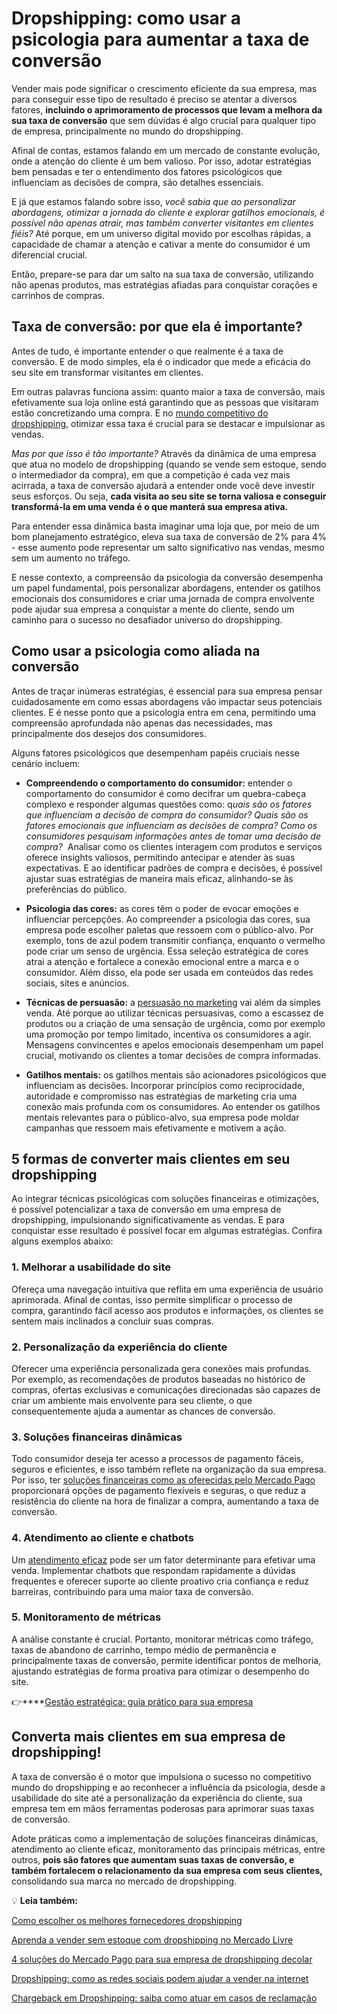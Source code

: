 # Dropshipping: como usar a psicologia para aumentar a taxa de conversão

Vender mais pode significar o crescimento eficiente da sua empresa, mas para conseguir esse tipo de resultado é preciso se atentar a diversos fatores, **incluindo o aprimoramento de processos que levam a melhora da sua taxa de conversão** que sem dúvidas é algo crucial para qualquer tipo de empresa, principalmente no mundo do dropshipping.

Afinal de contas, estamos falando em um mercado de constante evolução, onde a atenção do cliente é um bem valioso. Por isso, adotar estratégias bem pensadas e ter o entendimento dos fatores psicológicos que influenciam as decisões de compra, são detalhes essenciais.

E já que estamos falando sobre isso, *você sabia que ao personalizar abordagens, otimizar a jornada do cliente e explorar gatilhos emocionais, é possível não apenas atrair, mas também converter visitantes em clientes fiéis?* Até porque, em um universo digital movido por escolhas rápidas, a capacidade de chamar a atenção e cativar a mente do consumidor é um diferencial crucial.

Então, prepare-se para dar um salto na sua taxa de conversão, utilizando não apenas produtos, mas estratégias afiadas para conquistar corações e carrinhos de compras.

## Taxa de conversão: por que ela é importante?

Antes de tudo, é importante entender o que realmente é a taxa de conversão. E de modo simples, ela é o indicador que mede a eficácia do seu site em transformar visitantes em clientes.

Em outras palavras funciona assim: quanto maior a taxa de conversão, mais efetivamente sua loja online está garantindo que as pessoas que visitaram estão concretizando uma compra. E no [mundo competitivo do dropshipping](https://meubolso.mercadopago.com.br/dropshipping-explore-possibilidades-de-vender-mais-sem-estoque), otimizar essa taxa é crucial para se destacar e impulsionar as vendas.

*Mas por que isso é tão importante?* Através da dinâmica de uma empresa que atua no modelo de dropshipping (quando se vende sem estoque, sendo o intermediador da compra), em que a competição é cada vez mais acirrada, a taxa de conversão ajudará a entender onde você deve investir seus esforços. Ou seja, **cada visita ao seu site se torna valiosa e conseguir transformá-la em uma venda é o que manterá sua empresa ativa.**

Para entender essa dinâmica basta imaginar uma loja que, por meio de um bom planejamento estratégico, eleva sua taxa de conversão de 2% para 4% - esse aumento pode representar um salto significativo nas vendas, mesmo sem um aumento no tráfego.

E nesse contexto, a compreensão da psicologia da conversão desempenha um papel fundamental, pois personalizar abordagens, entender os gatilhos emocionais dos consumidores e criar uma jornada de compra envolvente pode ajudar sua empresa a conquistar a mente do cliente, sendo um caminho para o sucesso no desafiador universo do dropshipping.

## Como usar a psicologia como aliada na conversão

Antes de traçar inúmeras estratégias, é essencial para sua empresa pensar cuidadosamente em como essas abordagens vão impactar seus potenciais clientes. E é nesse ponto que a psicologia entra em cena, permitindo uma compreensão aprofundada não apenas das necessidades, mas principalmente dos desejos dos consumidores.

Alguns fatores psicológicos que desempenham papéis cruciais nesse cenário incluem:

- **Compreendendo o comportamento do consumidor:** entender o comportamento do consumidor é como decifrar um quebra-cabeça complexo e responder algumas questões como: q*uais são os fatores que influenciam a decisão de compra do consumidor? Quais são os fatores emocionais que influenciam as decisões de compra? Como os consumidores pesquisam informações antes de tomar uma decisão de compra?*  Analisar como os clientes interagem com produtos e serviços oferece insights valiosos, permitindo antecipar e atender às suas expectativas. E ao identificar padrões de compra e decisões, é possível ajustar suas estratégias de maneira mais eficaz, alinhando-se às preferências do público.

- **Psicologia das cores:** as cores têm o poder de evocar emoções e influenciar percepções. Ao compreender a psicologia das cores, sua empresa pode escolher paletas que ressoem com o público-alvo. Por exemplo, tons de azul podem transmitir confiança, enquanto o vermelho pode criar um senso de urgência. Essa seleção estratégica de cores atrai a atenção e fortalece a conexão emocional entre a marca e o consumidor. Além disso, ela pode ser usada em conteúdos das redes sociais, sites e anúncios.

- **Técnicas de persuasão:** a [persuasão no marketing](https://meubolso.mercadopago.com.br/marketing-digital-para-empresas-de-dropshipping) vai além da simples venda. Até porque ao utilizar técnicas persuasivas, como a escassez de produtos ou a criação de uma sensação de urgência, como por exemplo uma promoção por tempo limitado, incentiva os consumidores a agir. Mensagens convincentes e apelos emocionais desempenham um papel crucial, motivando os clientes a tomar decisões de compra informadas.

- **Gatilhos mentais:** os gatilhos mentais são acionadores psicológicos que influenciam as decisões. Incorporar princípios como reciprocidade, autoridade e compromisso nas estratégias de marketing cria uma conexão mais profunda com os consumidores. Ao entender os gatilhos mentais relevantes para o público-alvo, sua empresa pode moldar campanhas que ressoem mais efetivamente e motivem a ação.

## 5 formas de converter mais clientes em seu dropshipping

Ao integrar técnicas psicológicas com soluções financeiras e otimizações, é possível potencializar a taxa de conversão em uma empresa de dropshipping, impulsionando significativamente as vendas. E para conquistar esse resultado é possível focar em algumas estratégias. Confira alguns exemplos abaixo:

### 1. Melhorar a usabilidade do site

Ofereça uma navegação intuitiva que reflita em uma experiência de usuário aprimorada. Afinal de contas, isso permite simplificar o processo de compra, garantindo fácil acesso aos produtos e informações, os clientes se sentem mais inclinados a concluir suas compras.

### 2. Personalização da experiência do cliente

Oferecer uma experiência personalizada gera conexões mais profundas. Por exemplo, as recomendações de produtos baseadas no histórico de compras, ofertas exclusivas e comunicações direcionadas são capazes de criar um ambiente mais envolvente para seu cliente, o que consequentemente ajuda a aumentar as chances de conversão.

### 3. Soluções financeiras dinâmicas

Todo consumidor deseja ter acesso a processos de pagamento fáceis, seguros e eficientes, e isso também reflete na organização da sua empresa. Por isso, ter [soluções financeiras como as oferecidas pelo Mercado Pago](https://meubolso.mercadopago.com.br/pt-br/solucoes-mercado-pago-em-loja-dropshipping) proporcionará opções de pagamento flexíveis e seguras, o que reduz a resistência do cliente na hora de finalizar a compra, aumentando a taxa de conversão.

### 4. Atendimento ao cliente e chatbots

Um [atendimento eficaz](https://meubolso.mercadopago.com.br/atendimento-ao-cliente-como-um-bom-atendimento-faz-diferenca-no-dropshipping) pode ser um fator determinante para efetivar uma venda. Implementar chatbots que respondam rapidamente a dúvidas frequentes e oferecer suporte ao cliente proativo cria confiança e reduz barreiras, contribuindo para uma maior taxa de conversão.

### 5. Monitoramento de métricas

A análise constante é crucial. Portanto, monitorar métricas como tráfego, taxas de abandono de carrinho, tempo médio de permanência e principalmente taxas de conversão, permite identificar pontos de melhoria, ajustando estratégias de forma proativa para otimizar o desempenho do site.

👉****[Gestão estratégica: guia prático para sua empresa](https://meubolso.mercadopago.com.br/guia-pratico-gestao-estrategica)

## Converta mais clientes em sua empresa de dropshipping!

A taxa de conversão é o motor que impulsiona o sucesso no competitivo mundo do dropshipping e ao reconhecer a influência da psicologia, desde a usabilidade do site até a personalização da experiência do cliente, sua empresa tem em mãos ferramentas poderosas para aprimorar suas taxas de conversão.

Adote práticas como a implementação de soluções financeiras dinâmicas, atendimento ao cliente eficaz, monitoramento das principais métricas, entre outros, **pois são fatores que aumentam suas taxas de conversão, e também fortalecem o relacionamento da sua empresa com seus clientes,** consolidando sua marca no mercado de dropshipping.

💡 **Leia também:**

[Como escolher os melhores fornecedores dropshipping](https://meubolso.mercadopago.com.br/como-escolher-fornecedores-dropshipping)

[Aprenda a vender sem estoque com dropshipping no Mercado Livre](https://meubolso.mercadopago.com.br/aprenda-vender-sem-estoque-com-dropshipping-no-mercado-livre)

[4 soluções do Mercado Pago para sua empresa de dropshipping decolar](https://meubolso.mercadopago.com.br/solucoes-mercado-pago-paraempresa-de-dropshipping)

[Dropshipping: como as redes sociais podem ajudar a vender na internet](https://meubolso.mercadopago.com.br/redes-sociais-vender-na-internet-dropshipping)

[Chargeback em Dropshipping: saiba como atuar em casos de reclamação](https://meubolso.mercadopago.com.br/dropshipping-saiba-como-atuar-em-casos-de-reclamacoes-e-chargebacks)
